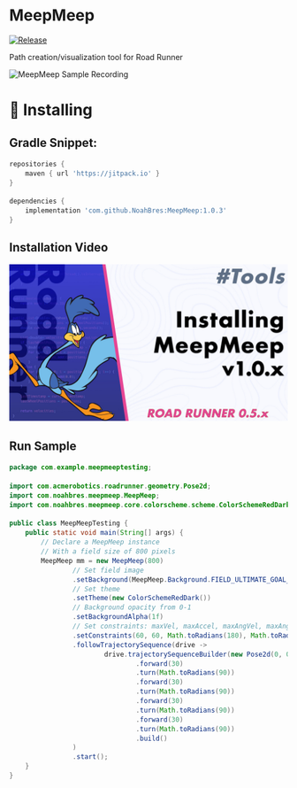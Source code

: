 # MeepMeep
[![Release](https://jitpack.io/v/NoahBres/MeepMeep.svg)](https://jitpack.io/#NoahBres/MeepMeep)

Path creation/visualization tool for Road Runner

![MeepMeep Sample Recording](/images/readme/screen-recording.gif?raw=true)

# 🔨 Installing 

## Gradle Snippet:
```groovy
repositories {
    maven { url 'https://jitpack.io' }
}

dependencies {
    implementation 'com.github.NoahBres:MeepMeep:1.0.3'
}
```

## Installation Video

[![YouTube Installation Video](/images/readme/thumbnail-half.jpg?raw=true)](https://youtu.be/vdn1v404go8)

## Run Sample
```java
package com.example.meepmeeptesting;

import com.acmerobotics.roadrunner.geometry.Pose2d;
import com.noahbres.meepmeep.MeepMeep;
import com.noahbres.meepmeep.core.colorscheme.scheme.ColorSchemeRedDark;

public class MeepMeepTesting {
    public static void main(String[] args) {
        // Declare a MeepMeep instance
        // With a field size of 800 pixels
        MeepMeep mm = new MeepMeep(800)
                // Set field image
                .setBackground(MeepMeep.Background.FIELD_ULTIMATE_GOAL_DARK)
                // Set theme
                .setTheme(new ColorSchemeRedDark())
                // Background opacity from 0-1
                .setBackgroundAlpha(1f)
                // Set constraints: maxVel, maxAccel, maxAngVel, maxAngAccel, track width
                .setConstraints(60, 60, Math.toRadians(180), Math.toRadians(180), 15)
                .followTrajectorySequence(drive ->
                        drive.trajectorySequenceBuilder(new Pose2d(0, 0, 0))
                                .forward(30)
                                .turn(Math.toRadians(90))
                                .forward(30)
                                .turn(Math.toRadians(90))
                                .forward(30)
                                .turn(Math.toRadians(90))
                                .forward(30)
                                .turn(Math.toRadians(90))
                                .build()
                )
                .start();
    }
}
```